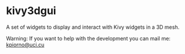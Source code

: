 # kivy3dgui

A set of widgets to display and interact with Kivy widgets in a 3D mesh.

Warning:
If you want to help with the development you can mail me: kpiorno@uci.cu

